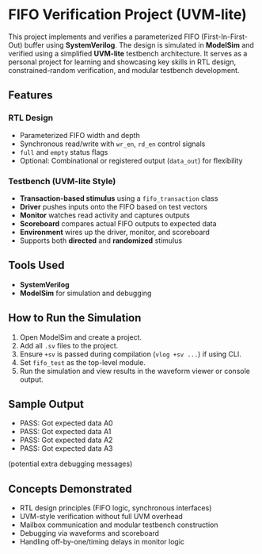 # FIFO Verification Project (UVM-lite) 

This project implements and verifies a parameterized FIFO (First-In-First-Out) buffer using **SystemVerilog**. The design is simulated in **ModelSim** and verified using a simplified **UVM-lite** testbench architecture. It serves as a personal project for learning and showcasing key skills in RTL design, constrained-random verification, and modular testbench development.

## Features

### RTL Design
- Parameterized FIFO width and depth
- Synchronous read/write with `wr_en`, `rd_en` control signals
- `full` and `empty` status flags
- Optional: Combinational or registered output (`data_out`) for flexibility

### Testbench (UVM-lite Style)
- **Transaction-based stimulus** using a `fifo_transaction` class
- **Driver** pushes inputs onto the FIFO based on test vectors
- **Monitor** watches read activity and captures outputs
- **Scoreboard** compares actual FIFO outputs to expected data
- **Environment** wires up the driver, monitor, and scoreboard
- Supports both **directed** and **randomized** stimulus

## Tools Used

- **SystemVerilog**
- **ModelSim** for simulation and debugging

## How to Run the Simulation

1. Open ModelSim and create a project.
2. Add all `.sv` files to the project.
3. Ensure `+sv` is passed during compilation (`vlog +sv ...`) if using CLI.
4. Set `fifo_test` as the top-level module.
5. Run the simulation and view results in the waveform viewer or console output.

## Sample Output
- PASS: Got expected data A0
- PASS: Got expected data A1
- PASS: Got expected data A2
- PASS: Got expected data A3

(potential extra debugging messages)

## Concepts Demonstrated

- RTL design principles (FIFO logic, synchronous interfaces)
- UVM-style verification without full UVM overhead
- Mailbox communication and modular testbench construction
- Debugging via waveforms and scoreboard
- Handling off-by-one/timing delays in monitor logic
